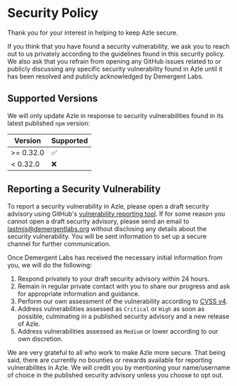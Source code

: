# Security Policy

Thank you for your interest in helping to keep Azle secure.

If you think that you have found a security vulnerability, we ask you to reach out to us privately according to the guidelines found in this security policy. We also ask that you refrain from opening any GitHub issues related to or publicly discussing any specific security vulnerability found in Azle until it has been resolved and publicly acknowledged by Demergent Labs.

## Supported Versions

We will only update Azle in response to security vulnerabilities found in its latest published `npm` version:

| Version | Supported          |
| ------- | ------------------ |
| >= 0.32.0   | :white_check_mark: |
| < 0.32.0   | :x:                |

## Reporting a Security Vulnerability

To report a security vulnerability in Azle, please open a draft security advisory using GitHub's [vulnerability reporting tool](https://github.com/demergent-labs/azle/security/advisories/new). If for some reason you cannot open a draft security advisory, please send an email to lastmjs@demergentlabs.org without disclosing any details about the security vulnerability. You will be sent information to set up a secure channel for further communication.

Once Demergent Labs has received the necessary initial information from you, we will do the following:

1. Respond privately to your draft security advisory within 24 hours.
2. Remain in regular private contact with you to share our progress and ask for appropriate information and guidance.
3. Perform our own assessment of the vulnerability according to [CVSS v4](https://www.first.org/cvss/v4-0/specification-document).
4. Address vulnerabilities assessed as `Critical` or `High` as soon as possible, culminating in a published security advisory and a new release of Azle.
5. Address vulnerabilities assessed as `Medium` or lower according to our own discretion.

We are very grateful to all who work to make Azle more secure. That being said, there are currently no bounties or rewards available for reporting vulnerabilites in Azle. We will credit you by mentioning your name/username of choice in the published security advisory unless you choose to opt out.
